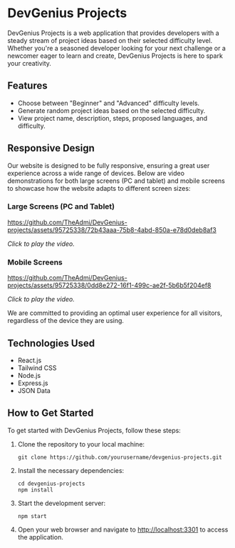 # DevGenius Projects

DevGenius Projects is a web application that provides developers with a steady stream of project ideas based on their selected difficulty level. Whether you're a seasoned developer looking for your next challenge or a newcomer eager to learn and create, DevGenius Projects is here to spark your creativity.

## Features

- Choose between "Beginner" and "Advanced" difficulty levels.
- Generate random project ideas based on the selected difficulty.
- View project name, description, steps, proposed languages, and difficulty.
  
## Responsive Design

Our website is designed to be fully responsive, ensuring a great user experience across a wide range of devices. Below are video demonstrations for both large screens (PC and tablet) and mobile screens to showcase how the website adapts to different screen sizes:

### Large Screens (PC and Tablet)

https://github.com/TheAdmi/DevGenius-projects/assets/95725338/72b43aaa-75b8-4abd-850a-e78d0deb8af3

*Click to play the video.*

### Mobile Screens

https://github.com/TheAdmi/DevGenius-projects/assets/95725338/0dd8e272-16f1-499c-ae2f-5b6b5f204ef8

*Click to play the video.*

We are committed to providing an optimal user experience for all visitors, regardless of the device they are using.

## Technologies Used

- React.js
- Tailwind CSS
- Node.js
- Express.js
- JSON Data

## How to Get Started

To get started with DevGenius Projects, follow these steps:

1. Clone the repository to your local machine:
   ```
   git clone https://github.com/yourusername/devgenius-projects.git
   ```

2. Install the necessary dependencies:
   ```
   cd devgenius-projects
   npm install
   ```

3. Start the development server:
   ```
   npm start
   ```

4. Open your web browser and navigate to [http://localhost:3301](http://localhost:3301) to access the application.
